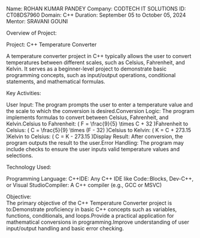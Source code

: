 Name: ROHAN KUMAR PANDEY
Company: CODTECH IT SOLUTIONS
ID: CT08DS7960
Domain: C++
Duration: September 05 to October 05, 2024
Mentor: SRAVANI GOUNI

Overview of Project:  

Project: C++ Temperature Converter 



A temperature converter project in C++ typically allows the user to convert temperatures between different scales, such as Celsius, Fahrenheit, and Kelvin. It serves as a beginner-level project to demonstrate basic programming concepts, such as input/output operations, conditional statements, and mathematical formulas.

Key Activities:  

User Input: The program prompts the user to enter a temperature value and the scale to which the conversion is desired.Conversion Logic: The program implements formulas to convert between Celsius, Fahrenheit, and Kelvin.Celsius to Fahrenheit: ( F = \frac{9}{5} \times C + 32 )Fahrenheit to Celsius: ( C = \frac{5}{9} \times (F - 32) )Celsius to Kelvin: ( K = C + 273.15 )Kelvin to Celsius: ( C = K - 273.15 )Display Result: After conversion, the program outputs the result to the user.Error Handling: The program may include checks to ensure the user inputs valid temperature values and selections.

Technology Used:  

Programming Language: C++IDE: Any C++ IDE like Code::Blocks, Dev-C++, or Visual StudioCompiler: A C++ compiler (e.g., GCC or MSVC)

Objective:  
The primary objective of the C++ Temperature Converter project is to:Demonstrate proficiency in basic C++ concepts such as variables, functions, conditionals, and loops.Provide a practical application for mathematical conversions in programming.Improve understanding of user input/output handling and basic error checking.
